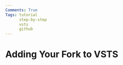 ```yaml
---
Comments: True
Tags: tutorial
      step-by-step
      vsts
      github
---
```

# Adding Your Fork to VSTS